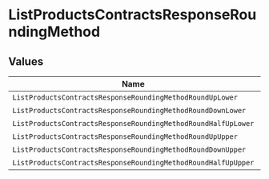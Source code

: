 # ListProductsContractsResponseRoundingMethod


## Values

| Name                                                          | Value                                                         |
| ------------------------------------------------------------- | ------------------------------------------------------------- |
| `ListProductsContractsResponseRoundingMethodRoundUpLower`     | round_up                                                      |
| `ListProductsContractsResponseRoundingMethodRoundDownLower`   | round_down                                                    |
| `ListProductsContractsResponseRoundingMethodRoundHalfUpLower` | round_half_up                                                 |
| `ListProductsContractsResponseRoundingMethodRoundUpUpper`     | ROUND_UP                                                      |
| `ListProductsContractsResponseRoundingMethodRoundDownUpper`   | ROUND_DOWN                                                    |
| `ListProductsContractsResponseRoundingMethodRoundHalfUpUpper` | ROUND_HALF_UP                                                 |